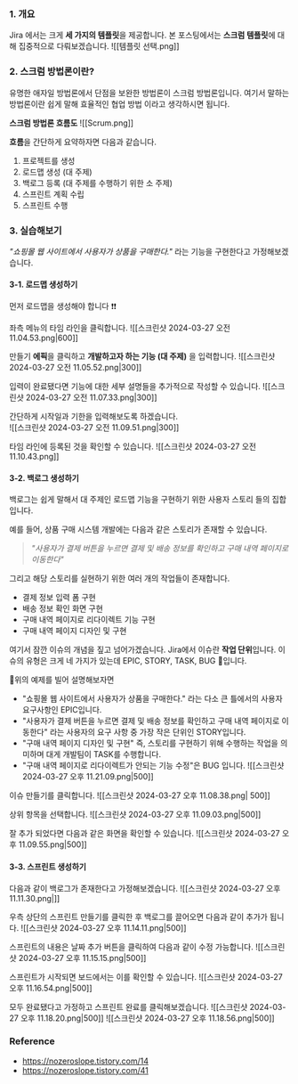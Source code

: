 ### 1. 개요
Jira 에서는 크게 **세 가지의 템플릿**을 제공합니다. 본 포스팅에서는 **스크럼 템플릿**에 대해 집중적으로 다뤄보겠습니다. 
![[템플릿 선택.png]]

### 2. 스크럼 방법론이란?
유명한 애자일 방법론에서 단점을 보완한 방법론이 스크럼 방법론입니다. 여기서 말하는 방법론이란 쉽게 말해 효율적인 협업 방법 이라고 생각하시면 됩니다. 

**스크럼 방법론 흐름도**
![[Scrum.png]]

**흐름**을 간단하게 요약하자면 다음과 같습니다. 
1. 프로젝트를 생성 
2. 로드맵 생성 (대 주제)
3. 백로그 등록 (대 주제를 수행하기 위한 소 주제)
4. 스프린트 계획 수립
5. 스프린트 수행 

### 3. 실습해보기 
*"쇼핑몰 웹 사이트에서 사용자가 상품을 구매한다."* 라는 기능을 구현한다고 가정해보겠습니다. 
#### 3-1. 로드맵 생성하기
먼저 로드맵을 생성해야 합니다 ❗️❗️

좌측 메뉴의 타임 라인을 클릭합니다. 
![[스크린샷 2024-03-27 오전 11.04.53.png|600]]

만들기 **에픽**을 클릭하고 **개발하고자 하는 기능 (대 주제)** 을 입력합니다. 
![[스크린샷 2024-03-27 오전 11.05.52.png|300]]

입력이 완료됐다면 기능에 대한 세부 설명들을 추가적으로 작성할 수 있습니다. 
![[스크린샷 2024-03-27 오전 11.07.33.png|300]]

간단하게 시작일과 기한을 입력해보도록 하겠습니다.  
![[스크린샷 2024-03-27 오전 11.09.51.png|300]]

타임 라인에 등록된 것을 확인할 수 있습니다. 
![[스크린샷 2024-03-27 오전 11.10.43.png]]

#### 3-2. 백로그 생성하기
백로그는 쉽게 말해서 대 주제인 로드맵 기능을 구현하기 위한 사용자 스토리 들의 집합입니다. 

예를 들어, 상품 구매 시스템 개발에는 다음과 같은 스토리가 존재할 수 있습니다. 
> *"사용자가 결제 버튼을 누르면 결제 및 배송 정보를 확인하고 구매 내역 페이지로 이동한다"*

그리고 해당 스토리를 실현하기 위한 여러 개의 작업들이 존재합니다. 
- 결제 정보 입력 폼 구현 
- 배송 정보 확인 화면 구현
- 구매 내역 페이지로 리다이렉트 기능 구현 
- 구매 내역 페이지 디자인 및 구현 

여기서 잠깐 이슈의 개념을 짚고 넘어가겠습니다. Jira에서 이슈란 **작업 단위**입니다.
이슈의 유형은 크게 네 가지가 있는데 EPIC, STORY, TASK, BUG 입니다.

위의 예제를 빌어 설명해보자면 
- "쇼핑몰 웹 사이트에서 사용자가 상품을 구매한다." 라는 다소 큰 틀에서의 사용자 요구사항인 EPIC입니다.
- "사용자가 결제 버튼을 누르면 결제 및 배송 정보를 확인하고 구매 내역 페이지로 이동한다" 라는 사용자의 요구 사항 중 가장 작은 단위인 STORY입니다. 
- "구매 내역 페이지 디자인 및 구현" 즉, 스토리를 구현하기 위해 수행하는 작업을 의미하며 대게 개발팀이 TASK를 수행합니다. 
- "구매 내역 페이지로 리다이렉트가 안되는 기능 수정"은 BUG 입니다.
![[스크린샷 2024-03-27 오후 11.21.09.png|500]]

이슈 만들기를 클릭합니다.
![[스크린샷 2024-03-27 오후 11.08.38.png| 500]]

상위 항목을 선택합니다. 
![[스크린샷 2024-03-27 오후 11.09.03.png|500]]

잘 추가 되었다면 다음과 같은 화면을 확인할 수 있습니다. 
![[스크린샷 2024-03-27 오후 11.09.55.png|500]]

#### 3-3. 스프린트 생성하기

다음과 같이 백로그가 존재한다고 가정해보겠습니다.
![[스크린샷 2024-03-27 오후 11.11.30.png|]]

우측 상단의 스프린트 만들기를 클릭한 후 백로그를 끌어오면 다음과 같이 추가가 됩니다. 
![[스크린샷 2024-03-27 오후 11.14.11.png|500]]

스프린트의 내용은 날짜 추가 버튼을 클릭하여 다음과 같이 수정 가능합니다. 
![[스크린샷 2024-03-27 오후 11.15.15.png|500]]

스프린트가 시작되면 보드에서는 이를 확인할 수 있습니다. 
![[스크린샷 2024-03-27 오후 11.16.54.png|500]]

모두 완료됐다고 가정하고 스프린트 완료를 클릭해보겠습니다.
![[스크린샷 2024-03-27 오후 11.18.20.png|500]]
![[스크린샷 2024-03-27 오후 11.18.56.png|500]]
### Reference
- https://nozeroslope.tistory.com/14
- https://nozeroslope.tistory.com/41